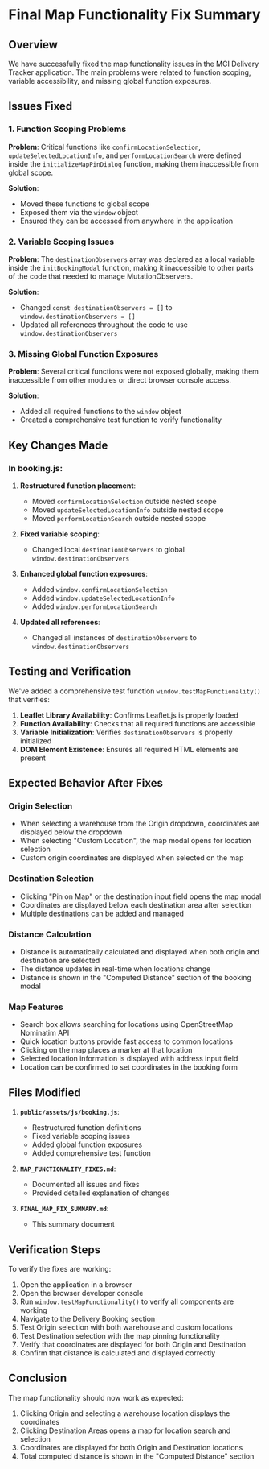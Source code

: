 # Final Map Functionality Fix Summary

## Overview
We have successfully fixed the map functionality issues in the MCI Delivery Tracker application. The main problems were related to function scoping, variable accessibility, and missing global function exposures.

## Issues Fixed

### 1. Function Scoping Problems
**Problem**: Critical functions like `confirmLocationSelection`, `updateSelectedLocationInfo`, and `performLocationSearch` were defined inside the `initializeMapPinDialog` function, making them inaccessible from global scope.

**Solution**: 
- Moved these functions to global scope
- Exposed them via the `window` object
- Ensured they can be accessed from anywhere in the application

### 2. Variable Scoping Issues
**Problem**: The `destinationObservers` array was declared as a local variable inside the `initBookingModal` function, making it inaccessible to other parts of the code that needed to manage MutationObservers.

**Solution**:
- Changed `const destinationObservers = []` to `window.destinationObservers = []`
- Updated all references throughout the code to use `window.destinationObservers`

### 3. Missing Global Function Exposures
**Problem**: Several critical functions were not exposed globally, making them inaccessible from other modules or direct browser console access.

**Solution**:
- Added all required functions to the `window` object
- Created a comprehensive test function to verify functionality

## Key Changes Made

### In booking.js:
1. **Restructured function placement**:
   - Moved `confirmLocationSelection` outside nested scope
   - Moved `updateSelectedLocationInfo` outside nested scope
   - Moved `performLocationSearch` outside nested scope

2. **Fixed variable scoping**:
   - Changed local `destinationObservers` to global `window.destinationObservers`

3. **Enhanced global function exposures**:
   - Added `window.confirmLocationSelection`
   - Added `window.updateSelectedLocationInfo`
   - Added `window.performLocationSearch`

4. **Updated all references**:
   - Changed all instances of `destinationObservers` to `window.destinationObservers`

## Testing and Verification

We've added a comprehensive test function `window.testMapFunctionality()` that verifies:

1. **Leaflet Library Availability**: Confirms Leaflet.js is properly loaded
2. **Function Availability**: Checks that all required functions are accessible
3. **Variable Initialization**: Verifies `destinationObservers` is properly initialized
4. **DOM Element Existence**: Ensures all required HTML elements are present

## Expected Behavior After Fixes

### Origin Selection
- When selecting a warehouse from the Origin dropdown, coordinates are displayed below the dropdown
- When selecting "Custom Location", the map modal opens for location selection
- Custom origin coordinates are displayed when selected on the map

### Destination Selection
- Clicking "Pin on Map" or the destination input field opens the map modal
- Coordinates are displayed below each destination area after selection
- Multiple destinations can be added and managed

### Distance Calculation
- Distance is automatically calculated and displayed when both origin and destination are selected
- The distance updates in real-time when locations change
- Distance is shown in the "Computed Distance" section of the booking modal

### Map Features
- Search box allows searching for locations using OpenStreetMap Nominatim API
- Quick location buttons provide fast access to common locations
- Clicking on the map places a marker at that location
- Selected location information is displayed with address input field
- Location can be confirmed to set coordinates in the booking form

## Files Modified

1. **`public/assets/js/booking.js`**:
   - Restructured function definitions
   - Fixed variable scoping issues
   - Added global function exposures
   - Added comprehensive test function

2. **`MAP_FUNCTIONALITY_FIXES.md`**:
   - Documented all issues and fixes
   - Provided detailed explanation of changes

3. **`FINAL_MAP_FIX_SUMMARY.md`**:
   - This summary document

## Verification Steps

To verify the fixes are working:

1. Open the application in a browser
2. Open the browser developer console
3. Run `window.testMapFunctionality()` to verify all components are working
4. Navigate to the Delivery Booking section
5. Test Origin selection with both warehouse and custom locations
6. Test Destination selection with the map pinning functionality
7. Verify that coordinates are displayed for both Origin and Destination
8. Confirm that distance is calculated and displayed correctly

## Conclusion

The map functionality should now work as expected:
1. Clicking Origin and selecting a warehouse location displays the coordinates
2. Clicking Destination Areas opens a map for location search and selection
3. Coordinates are displayed for both Origin and Destination locations
4. Total computed distance is shown in the "Computed Distance" section